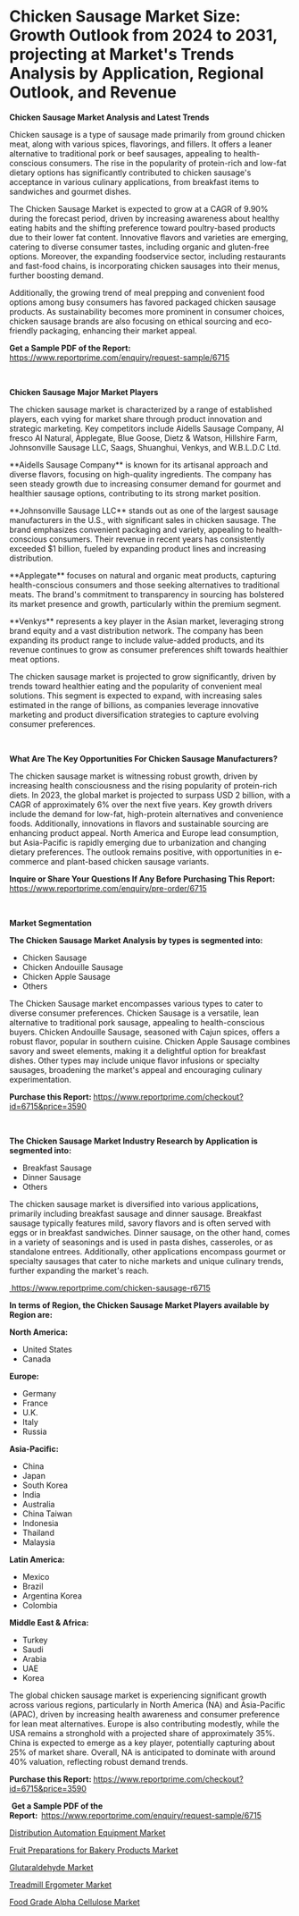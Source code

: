 <p><h1>Chicken Sausage Market Size: Growth Outlook from 2024 to 2031, projecting at Market's Trends Analysis by Application, Regional Outlook, and Revenue</h1></p><p><strong>Chicken Sausage Market Analysis and Latest Trends</strong></p>
<p><p>Chicken sausage is a type of sausage made primarily from ground chicken meat, along with various spices, flavorings, and fillers. It offers a leaner alternative to traditional pork or beef sausages, appealing to health-conscious consumers. The rise in the popularity of protein-rich and low-fat dietary options has significantly contributed to chicken sausage's acceptance in various culinary applications, from breakfast items to sandwiches and gourmet dishes.</p><p>The Chicken Sausage Market is expected to grow at a CAGR of 9.90% during the forecast period, driven by increasing awareness about healthy eating habits and the shifting preference toward poultry-based products due to their lower fat content. Innovative flavors and varieties are emerging, catering to diverse consumer tastes, including organic and gluten-free options. Moreover, the expanding foodservice sector, including restaurants and fast-food chains, is incorporating chicken sausages into their menus, further boosting demand. </p><p>Additionally, the growing trend of meal prepping and convenient food options among busy consumers has favored packaged chicken sausage products. As sustainability becomes more prominent in consumer choices, chicken sausage brands are also focusing on ethical sourcing and eco-friendly packaging, enhancing their market appeal.</p></p>
<p><strong>Get a Sample PDF of the Report:&nbsp;</strong> <a href="https://www.reportprime.com/enquiry/request-sample/6715?utm_campaign=1121&utm_medium=2&utm_source=Github&utm_content=ia&utm_term=15112024&utm_id=chicken-sausage">https://www.reportprime.com/enquiry/request-sample/6715</a></p>
<p>&nbsp;</p>
<p><strong>Chicken Sausage Major Market Players</strong></p>
<p><p>The chicken sausage market is characterized by a range of established players, each vying for market share through product innovation and strategic marketing. Key competitors include Aidells Sausage Company, Al fresco Al Natural, Applegate, Blue Goose, Dietz & Watson, Hillshire Farm, Johnsonville Sausage LLC, Saags, Shuanghui, Venkys, and W.B.L.D.C Ltd.</p><p>**Aidells Sausage Company** is known for its artisanal approach and diverse flavors, focusing on high-quality ingredients. The company has seen steady growth due to increasing consumer demand for gourmet and healthier sausage options, contributing to its strong market position.</p><p>**Johnsonville Sausage LLC** stands out as one of the largest sausage manufacturers in the U.S., with significant sales in chicken sausage. The brand emphasizes convenient packaging and variety, appealing to health-conscious consumers. Their revenue in recent years has consistently exceeded $1 billion, fueled by expanding product lines and increasing distribution.</p><p>**Applegate** focuses on natural and organic meat products, capturing health-conscious consumers and those seeking alternatives to traditional meats. The brand's commitment to transparency in sourcing has bolstered its market presence and growth, particularly within the premium segment.</p><p>**Venkys** represents a key player in the Asian market, leveraging strong brand equity and a vast distribution network. The company has been expanding its product range to include value-added products, and its revenue continues to grow as consumer preferences shift towards healthier meat options.</p><p>The chicken sausage market is projected to grow significantly, driven by trends toward healthier eating and the popularity of convenient meal solutions. This segment is expected to expand, with increasing sales estimated in the range of billions, as companies leverage innovative marketing and product diversification strategies to capture evolving consumer preferences.</p></p>
<p>&nbsp;</p>
<p><strong>What Are The Key Opportunities For Chicken Sausage Manufacturers?</strong></p>
<p><p>The chicken sausage market is witnessing robust growth, driven by increasing health consciousness and the rising popularity of protein-rich diets. In 2023, the global market is projected to surpass USD 2 billion, with a CAGR of approximately 6% over the next five years. Key growth drivers include the demand for low-fat, high-protein alternatives and convenience foods. Additionally, innovations in flavors and sustainable sourcing are enhancing product appeal. North America and Europe lead consumption, but Asia-Pacific is rapidly emerging due to urbanization and changing dietary preferences. The outlook remains positive, with opportunities in e-commerce and plant-based chicken sausage variants.</p></p>
<p><strong>Inquire or Share Your Questions If Any Before Purchasing This Report:</strong> <a href="https://www.reportprime.com/enquiry/pre-order/6715?utm_campaign=1121&utm_medium=2&utm_source=Github&utm_content=ia&utm_term=15112024&utm_id=chicken-sausage">https://www.reportprime.com/enquiry/pre-order/6715</a></p>
<p>&nbsp;</p>
<p><strong>Market Segmentation</strong></p>
<p><strong>The Chicken Sausage Market Analysis by types is segmented into:</strong></p>
<p><ul><li>Chicken Sausage</li><li>Chicken Andouille Sausage</li><li>Chicken Apple Sausage</li><li>Others</li></ul></p>
<p><p>The Chicken Sausage market encompasses various types to cater to diverse consumer preferences. Chicken Sausage is a versatile, lean alternative to traditional pork sausage, appealing to health-conscious buyers. Chicken Andouille Sausage, seasoned with Cajun spices, offers a robust flavor, popular in southern cuisine. Chicken Apple Sausage combines savory and sweet elements, making it a delightful option for breakfast dishes. Other types may include unique flavor infusions or specialty sausages, broadening the market's appeal and encouraging culinary experimentation.</p></p>
<p><strong>Purchase this Report:&nbsp;</strong><a href="https://www.reportprime.com/checkout?id=6715&price=3590&utm_campaign=1121&utm_medium=2&utm_source=Github&utm_content=ia&utm_term=15112024&utm_id=chicken-sausage">https://www.reportprime.com/checkout?id=6715&price=3590</a></p>
<p>&nbsp;</p>
<p><strong>The Chicken Sausage Market Industry Research by Application is segmented into:</strong></p>
<p><ul><li>Breakfast Sausage</li><li>Dinner Sausage</li><li>Others</li></ul></p>
<p><p>The chicken sausage market is diversified into various applications, primarily including breakfast sausage and dinner sausage. Breakfast sausage typically features mild, savory flavors and is often served with eggs or in breakfast sandwiches. Dinner sausage, on the other hand, comes in a variety of seasonings and is used in pasta dishes, casseroles, or as standalone entrees. Additionally, other applications encompass gourmet or specialty sausages that cater to niche markets and unique culinary trends, further expanding the market's reach.</p></p>
<p><a href="https://www.reportprime.com/chicken-sausage-r6715?utm_campaign=1121&utm_medium=2&utm_source=Github&utm_content=ia&utm_term=15112024&utm_id=chicken-sausage">&nbsp;https://www.reportprime.com/chicken-sausage-r6715</a></p>
<p><strong>In terms of Region, the Chicken Sausage Market Players available by Region are:</strong></p>
<p>
    <p> <strong> North America: </strong>
        <ul>
            <li>United States</li>
            <li>Canada</li>
        </ul>
        </p> 
    <p> <strong> Europe: </strong>
        <ul>
            <li>Germany</li>
            <li>France</li>
            <li>U.K.</li>
            <li>Italy</li>
            <li>Russia</li>
        </ul>
        </p> 
    <p> <strong> Asia-Pacific: </strong>
        <ul>
            <li>China</li>
            <li>Japan</li>
            <li>South Korea</li>
            <li>India</li>
            <li>Australia</li>
            <li>China Taiwan</li>
            <li>Indonesia</li>
            <li>Thailand</li>
            <li>Malaysia</li>
        </ul>
        </p> 
    <p> <strong> Latin America: </strong>
        <ul>
            <li>Mexico</li>
            <li>Brazil</li>
            <li>Argentina Korea</li>
            <li>Colombia</li>
        </ul>
        </p> 
    <p> <strong> Middle East & Africa: </strong>
        <ul>
            <li>Turkey</li>
            <li>Saudi</li>
            <li>Arabia</li>
            <li>UAE</li>
            <li>Korea</li>
        </ul>
    </p>
    </p>
<p><p>The global chicken sausage market is experiencing significant growth across various regions, particularly in North America (NA) and Asia-Pacific (APAC), driven by increasing health awareness and consumer preference for lean meat alternatives. Europe is also contributing modestly, while the USA remains a stronghold with a projected share of approximately 35%. China is expected to emerge as a key player, potentially capturing about 25% of market share. Overall, NA is anticipated to dominate with around 40% valuation, reflecting robust demand trends.</p></p>
<p><strong>Purchase this Report: </strong><a href="https://www.reportprime.com/checkout?id=6715&price=3590&utm_campaign=1121&utm_medium=2&utm_source=Github&utm_content=ia&utm_term=15112024&utm_id=chicken-sausage">https://www.reportprime.com/checkout?id=6715&price=3590</a></p>
<p>&nbsp;<strong>Get a Sample PDF of the Report:&nbsp;&nbsp;</strong><a href="https://www.reportprime.com/enquiry/request-sample/6715?utm_campaign=1121&utm_medium=2&utm_source=Github&utm_content=ia&utm_term=15112024&utm_id=chicken-sausage">https://www.reportprime.com/enquiry/request-sample/6715</a></p>
<p><strong></strong></p>
<p><p><a href="https://issuu.com/reportprime-2/docs/distribution-automation-equipment-m_05bc06e66cc3d8?utm_campaign=1121&utm_medium=2&utm_source=Github&utm_content=ia&utm_term=15112024&utm_id=chicken-sausage">Distribution Automation Equipment Market</a></p><p><a href="https://github.com/AlisaRowe24/Market-Research-Report-List-1/blob/main/fruit-preparations-for-bakery-products-market.md?utm_campaign=1121&utm_medium=2&utm_source=Github&utm_content=ia&utm_term=15112024&utm_id=chicken-sausage">Fruit Preparations for Bakery Products Market</a></p><p><a href="https://www.linkedin.com/pulse/insights-glutaraldehyde-market-size-which-expanding-97-gj8rf?utm_campaign=1121&utm_medium=2&utm_source=Github&utm_content=ia&utm_term=15112024&utm_id=chicken-sausage">Glutaraldehyde Market</a></p><p><a href="https://www.linkedin.com/pulse/global-treadmill-ergometer-market-pulse-trends-growth-analysis-xratc?utm_campaign=1121&utm_medium=2&utm_source=Github&utm_content=ia&utm_term=15112024&utm_id=chicken-sausage">Treadmill Ergometer Market</a></p><p><a href="https://github.com/HobertDavis43/Market-Research-Report-List-1/blob/main/food-grade-alpha-cellulose-market.md?utm_campaign=1121&utm_medium=2&utm_source=Github&utm_content=ia&utm_term=15112024&utm_id=chicken-sausage">Food Grade Alpha Cellulose Market</a></p></p>